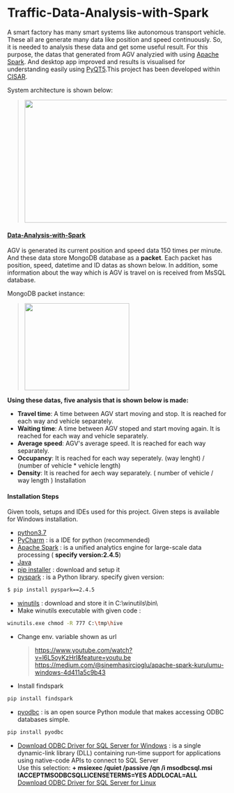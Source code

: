 # Traffic-Data-Analysis-with-Spark
A smart factory has many smart systems like autonomous transport vehicle. These all are generate many data like position and speed continuously. So, it is needed to analysis these data and get some useful result. For this purpose, the datas that generated from AGV analyzied with using [Apache Spark](https://spark.apache.org). And desktop app improved and results is visualised for understanding easily using [PyQT5](https://pypi.org/project/PyQt5/).This project has been developed within [CISAR](https://cisar.ogu.edu.tr).

System architecture is shown below:
> <img src="https://github.com/zekeriyyaa/Traffic-Data-Analysis-with-Spark/blob/master/images/systemArchitecture.PNG" width="590px" height="282px"/>
  
#### [Data-Analysis-with-Spark](https://github.com/zekeriyyaa/Traffic-Data-Analysis-with-Spark/tree/master/Data-Analysis-with-Spark)

AGV is generated its current position and speed data 150 times per minute. And these data store MongoDB database as a **packet**. Each packet has position, speed, datetime and ID datas as shown below. In addition, some information about the way which is AGV is travel on is received from MsSQL database. <br/>

MongoDB packet instance:
> <img src=https://github.com/zekeriyyaa/Traffic-Data-Analysis-with-Spark/blob/master/images/mongodb.png width="240px" height="200px"/>

**Using these datas, five analysis that is shown below is made:**
- **Travel time**: A time between AGV start moving and stop. It is reached for each way and vehicle separately.
- **Waiting time**: A time between AGV stoped and start moving again. It is reached for each way and vehicle separately.
- **Average speed**: AGV's average speed. It is reached for each way separately.
- **Occupancy**: It is reached for each way seperately. (way lenght) / (number of vehicle * vehicle length) 
- **Density**: It is reached for aech way separately.  ( number of vehicle / way length ) Installation

#### Installation Steps
Given tools, setups and IDEs used for this project. Given steps is available for Windows installation.
- [python3.7](https://www.python.org/downloads/)
- [PyCharm](https://www.jetbrains.com/pycharm/download/#section=windows) : is a IDE for python (recommended)
- [Apache Spark](https://spark.apache.org/downloads.html) : is a unified analytics engine for large-scale data processing ( **specify version:2.4.5**)
- [Java](https://www.java.com/tr/download/windows-64bit.jsp)
- [pip installer](https://bootstrap.pypa.io/get-pip.py) : download and setup it
- [pyspark](https://pypi.org/project/pyspark/) : is a Python library. specify given version:
```sh
$ pip install pyspark==2.4.5
```
- [winutils](https://github.com/steveloughran/winutils/blob/master/hadoop-2.7.1/bin/winutils.exe) : download and store it in C:\winutils\bin\ 
- Make winutils executable with given code :
```sh
winutils.exe chmod -R 777 C:\tmp\hive
```
- Change env. variable shown as url
  >	https://www.youtube.com/watch?v=l6L5oyKzHrI&feature=youtu.be <br/> https://medium.com/@sinemhasircioglu/apache-spark-kurulumu-windows-4d411a5c9b43
- Install findspark
```sh
pip install findspark
```
- [pyodbc](https://pypi.org/project/pyodbc/) : is an open source Python module that makes accessing ODBC databases simple.
```sh
pip install pyodbc
```
- [Download ODBC Driver for SQL Server for Windows](https://docs.microsoft.com/en-us/sql/connect/odbc/download-odbc-driver-for-sql-server?view=sql-server-ver15) : is a single dynamic-link library (DLL) containing run-time support for applications using native-code APIs to connect to SQL Server <br/> Use this selection: **+ msiexec /quiet /passive /qn /i msodbcsql.msi IACCEPTMSODBCSQLLICENSETERMS=YES ADDLOCAL=ALL** <br/>
  [Download ODBC Driver for SQL Server for Linux](https://docs.microsoft.com/en-us/sql/connect/odbc/linux-mac/installing-the-microsoft-odbc-driver-for-sql-server?view=sql-server-ver15) <br/> 
